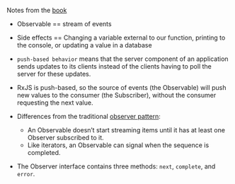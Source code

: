 Notes from the [book](https://pragprog.com/titles/smreactjs5/reactive-programming-with-rxjs-5)

- Observable == stream of events

- Side effects == Changing a variable external to our function, printing to the console, or updating a value in a database

- `push-based behavior` means that the server component of an application sends updates to its clients instead of the clients having to poll the server for
  these updates.

- RxJS is push-based, so the source of events (the Observable) will push new values to the consumer (the Subscriber), without the consumer requesting the next value.

- Differences from the traditional [observer pattern](https://en.wikipedia.org/wiki/Observer_pattern#JavaScript):

  - An Observable doesn’t start streaming items until it has at least one
    Observer subscribed to it.
  - Like iterators, an Observable can signal when the sequence is completed.

- The Observer interface contains three methods: `next`, `complete`, and `error`.
